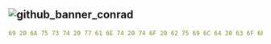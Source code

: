 ![github_banner_conrad](https://github.com/user-attachments/assets/04cdc0ab-bd74-40b0-afc8-c3795c5a198e)
---

```yaml
69 20 6A 75 73 74 20 77 61 6E 74 20 74 6F 20 62 75 69 6C 64 20 63 6F 6F 6C 20 73 68 69 74
```
